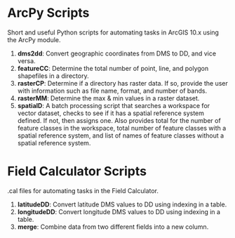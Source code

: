 ArcPy Scripts
=============

Short and useful Python scripts for automating tasks in ArcGIS 10.x using the ArcPy module.

1. **dms2dd**: Convert geographic coordinates from DMS to DD, and vice versa.
2. **featureCC**: Determine the total number of point, line, and polygon shapefiles in a directory.
3. **rasterCP**: Determine if a directory has raster data. If so, provide the user with information such as file name, format, and number of bands.
4. **rasterMM**: Determine the max & min values in a raster dataset.
5. **spatialD**: A batch processing script that searches a workspace for vector dataset, checks to see if it has a spatial reference system defined. If not, then assigns one. Also provides total for the number of feature classes in the workspace, total number of feature classes with a spatial reference system, and list of names of feature classes without a spatial reference system.

Field Calculator Scripts
========================

.cal files for automating tasks in the Field Calculator.

1. **latitudeDD**: Convert latitude DMS values to DD using indexing in a table.
2. **longitudeDD**: Convert longitude DMS values to DD using indexing in a table.
3. **merge**: Combine data from two different fields into a new column.
